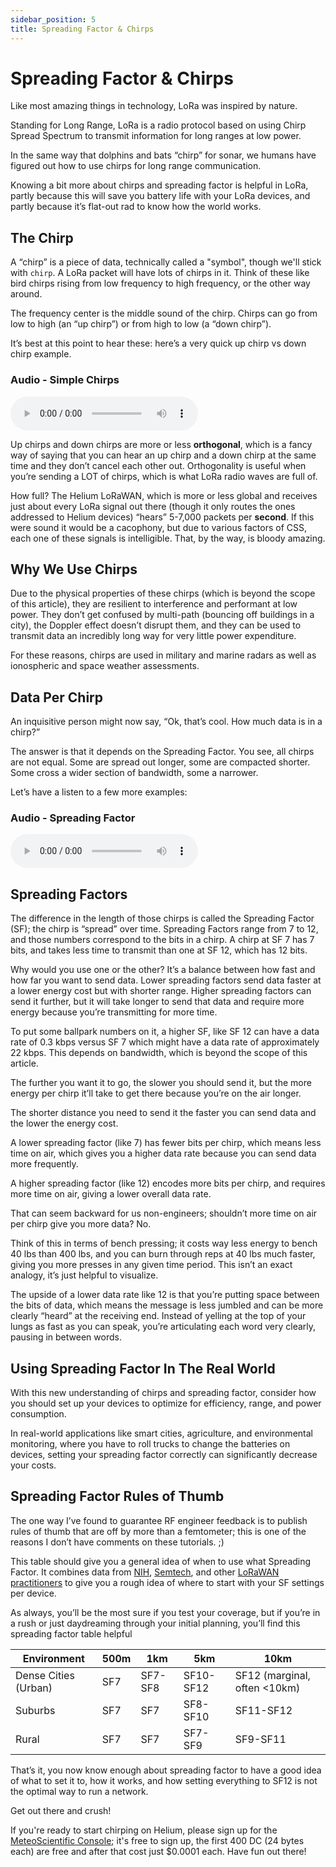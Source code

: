 ```yaml
---
sidebar_position: 5
title: Spreading Factor & Chirps
---
```


# Spreading Factor & Chirps

Like most amazing things in technology, LoRa was inspired by nature.

Standing for Long Range, LoRa is a radio protocol based on using Chirp Spread Spectrum to transmit information for long ranges at low power.

In the same way that dolphins and bats “chirp” for sonar, we humans have figured out how to use chirps for long range communication.

Knowing a bit more about chirps and spreading factor is helpful in LoRa, partly because this will save you battery life with your LoRa devices, and partly because it’s flat-out rad to know how the world works.

## The Chirp
A “chirp” is a piece of data, technically called a "symbol", though we'll stick with `chirp`. A LoRa packet will have lots of chirps in it. Think of these like bird chirps rising from low frequency to high frequency, or the other way around.

The frequency center is the middle sound of the chirp.  Chirps can go from low to high (an “up chirp”) or from high to low (a “down chirp”).

It’s best at this point to hear these: here’s a very quick up chirp vs down chirp example.
### Audio - Simple Chirps


<div className="custom-audio-player">
  <audio controls preload="metadata" style={{
    width: '100%',
    height: '50px',
    backgroundColor: '#000000',
    borderRadius: '8px',
    border: '2px solid #FA7F2A'
  }}>
    <source src="https://video.meteoscientific.com/simple-chirps.mp3" type="audio/mpeg" />
    Your browser does not support the audio element.
  </audio>
  <style jsx>{`
    .custom-audio-player audio::-webkit-media-controls-panel {
      background-color: #000000;
    }
    .custom-audio-player audio::-webkit-media-controls-play-button {
      background-color: #FA7F2A;
      border-radius: 50%;
    }
    .custom-audio-player audio::-webkit-media-controls-timeline {
      background-color: #18A7D9;
    }
    .custom-audio-player audio::-webkit-media-controls-volume-slider {
      background-color: #18A7D9;
    }
  `}</style>
</div>

Up chirps and down chirps are more or less **orthogonal**, which is a fancy way of saying that you can hear an up chirp and a down chirp at the same time and they don’t cancel each other out.  Orthogonality is useful when you’re sending a LOT of chirps, which is what LoRa radio waves are full of.   

How full?  The Helium LoRaWAN, which is more or less global and receives just about every LoRa signal out there (though it only routes the ones addressed to Helium devices) “hears” 5-7,000 packets per **second**.  If this were sound it would be a cacophony, but due to various factors of CSS, each one of these signals is intelligible.  That, by the way, is bloody amazing.

## Why We Use Chirps

Due to the physical properties of these chirps (which is beyond the scope of this article), they are resilient to interference and performant at low power.  They don’t get confused by multi-path (bouncing off buildings in a city), the Doppler effect doesn’t disrupt them, and they can be used to transmit data an incredibly long way for very little power expenditure.

For these reasons, chirps are used in military and marine radars as well as ionospheric and space weather assessments.

## Data Per Chirp

An inquisitive person might now say, “Ok, that’s cool.  How much data is in a chirp?”

The answer is that it depends on the Spreading Factor.  You see, all chirps are not equal.  Some are spread out longer, some are compacted shorter.  Some cross a wider section of bandwidth, some a narrower. 

Let’s have a listen to a few more examples: 
### Audio - Spreading Factor
<div className="custom-audio-player">
  <audio controls preload="metadata" style={{
    width: '100%',
    height: '50px',
    backgroundColor: '#000000',
    borderRadius: '8px',
    border: '2px solid #FA7F2A'
  }}>
    <source src="https://video.meteoscientific.com/spreading-factor-audio.mp3" type="audio/mpeg" />
    Your browser does not support the audio element.
  </audio>
  <style jsx>{`
    .custom-audio-player audio::-webkit-media-controls-panel {
      background-color: #000000;
    }
    .custom-audio-player audio::-webkit-media-controls-play-button {
      background-color: #FA7F2A;
      border-radius: 50%;
    }
    .custom-audio-player audio::-webkit-media-controls-timeline {
      background-color: #18A7D9;
    }
    .custom-audio-player audio::-webkit-media-controls-volume-slider {
      background-color: #18A7D9;
    }
  `}</style>
</div>

## Spreading Factors

The difference in the length of those chirps is called the Spreading Factor (SF); the chirp is “spread” over time.  Spreading Factors range from 7 to 12, and those numbers correspond to the bits in a chirp.  A chirp at SF 7 has 7 bits, and takes less time to transmit than one at SF 12, which has 12 bits. 

Why would you use one or the other?  It’s a balance between how fast and how far you want to send data.  Lower spreading factors send data faster at a lower energy cost but with shorter range.  Higher spreading factors can send it further, but it will take longer to send that data and require more energy because you’re transmitting for more time.

To put some ballpark numbers on it, a higher SF, like SF 12 can have a data rate of 0.3 kbps versus SF 7 which might have a data rate of approximately 22 kbps.  This depends on bandwidth, which is beyond the scope of this article. 

The further you want it to go, the slower you should send it, but the more energy per chirp it’ll take to get there because you’re on the air longer.

The shorter distance you need to send it the faster you can send data and the lower the energy cost. 

A lower spreading factor (like 7) has fewer bits per chirp, which means less time on air, which gives you a higher data rate because you can send data more frequently.

A higher spreading factor (like 12) encodes more bits per chirp, and requires more time on air, giving a lower overall data rate.

That can seem backward for us non-engineers; shouldn’t more time on air per chirp give you more data?  No. 

Think of this in terms of bench pressing; it costs way less energy to bench 40 lbs than 400 lbs, and you can burn through reps at 40 lbs much faster, giving you more presses in any given time period.  This isn’t an exact analogy, it’s just helpful to visualize.

The upside of a lower data rate like 12 is that you’re putting space between the bits of data, which means the message is less jumbled and can be more clearly “heard” at the receiving end.  Instead of yelling at the top of your lungs as fast as you can speak, you’re articulating each word very clearly, pausing in between words.

## Using Spreading Factor In The Real World
With this new understanding of chirps and spreading factor, consider how you should set up your devices to optimize for efficiency, range, and power consumption.

In real-world applications like smart cities, agriculture, and environmental monitoring, where you have to roll trucks to change the batteries on devices, setting your spreading factor correctly can significantly decrease your costs. 

## Spreading Factor Rules of Thumb 

The one way I’ve found to guarantee RF engineer feedback is to publish rules of thumb that are off by more than a femtometer; this is one of the reasons I don’t have comments on these tutorials.  ;)

This table should give you a general idea of when to use what Spreading Factor.  It combines data from [NIH](https://pmc.ncbi.nlm.nih.gov/articles/PMC9921199/), [Semtech](https://www.semtech.com/uploads/technology/LoRa/lora-and-lorawan.pdf), and other [LoRaWAN practitioners](https://www.minew.com/lorawan-range-overview/) to give you a rough idea of where to start with your SF settings per device.

As always, you’ll be the most sure if you test your coverage, but if you’re in a rush or just daydreaming through your initial planning, you’ll find this spreading factor table helpful


<div className="spreading-factor-table">
  <table style={{
    width: 'fit-content',
    tableLayout: 'fixed',
    borderCollapse: 'collapse',
    backgroundColor: '#FCF5F0',
    border: '2px solid #FA7F2A',
    borderRadius: '8px',
    overflow: 'hidden',
    marginTop: '20px',
    marginBottom: '20px'
  }}>
    <thead>
      <tr style={{ backgroundColor: '#FA7F2A' }}>
        <th style={{
          padding: '12px 16px',
          textAlign: 'left',
          fontWeight: 'bold',
          color: '#000000',
          borderRight: '2px solid #18A7D9'
        }}>Environment</th>
        <th style={{
          padding: '12px 16px',
          textAlign: 'center',
          fontWeight: 'bold',
          color: '#000000',
          borderRight: '2px solid #18A7D9'
        }}>500m</th>
        <th style={{
          padding: '12px 16px',
          textAlign: 'center',
          fontWeight: 'bold',
          color: '#000000',
          borderRight: '2px solid #18A7D9'
        }}>1km</th>
        <th style={{
          padding: '12px 16px',
          textAlign: 'center',
          fontWeight: 'bold',
          color: '#000000',
          borderRight: '2px solid #18A7D9'
        }}>5km</th>
        <th style={{
          padding: '12px 16px',
          textAlign: 'center',
          fontWeight: 'bold',
          color: '#000000'
        }}>10km</th>
      </tr>
    </thead>
    <tbody>
      <tr style={{ backgroundColor: '#FCF5F0' }}>
        <td style={{
          padding: '12px 16px',
          color: '#000000',
          fontWeight: '500',
          borderRight: '2px solid #18A7D9',
          borderBottom: '1px solid #18A7D9'
        }}>Dense Cities (Urban)</td>
        <td style={{
          padding: '12px 16px',
          textAlign: 'center',
          color: '#000000',
          borderRight: '2px solid #18A7D9',
          borderBottom: '1px solid #18A7D9'
        }}>SF7</td>
        <td style={{
          padding: '12px 16px',
          textAlign: 'center',
          color: '#000000',
          borderRight: '2px solid #18A7D9',
          borderBottom: '1px solid #18A7D9'
        }}>SF7-SF8</td>
        <td style={{
          padding: '12px 16px',
          textAlign: 'center',
          color: '#000000',
          borderRight: '2px solid #18A7D9',
          borderBottom: '1px solid #18A7D9'
        }}>SF10-SF12</td>
        <td style={{
          padding: '12px 16px',
          textAlign: 'center',
          color: '#000000',
          borderBottom: '1px solid #18A7D9'
        }}>SF12 (marginal, often &lt;10km)</td>
      </tr>
      <tr style={{ backgroundColor: '#FCF5F0' }}>
        <td style={{
          padding: '12px 16px',
          color: '#000000',
          fontWeight: '500',
          borderRight: '2px solid #18A7D9',
          borderBottom: '1px solid #18A7D9'
        }}>Suburbs</td>
        <td style={{
          padding: '12px 16px',
          textAlign: 'center',
          color: '#000000',
          borderRight: '2px solid #18A7D9',
          borderBottom: '1px solid #18A7D9'
        }}>SF7</td>
        <td style={{
          padding: '12px 16px',
          textAlign: 'center',
          color: '#000000',
          borderRight: '2px solid #18A7D9',
          borderBottom: '1px solid #18A7D9'
        }}>SF7</td>
        <td style={{
          padding: '12px 16px',
          textAlign: 'center',
          color: '#000000',
          borderRight: '2px solid #18A7D9',
          borderBottom: '1px solid #18A7D9'
        }}>SF8-SF10</td>
        <td style={{
          padding: '12px 16px',
          textAlign: 'center',
          color: '#000000',
          borderBottom: '1px solid #18A7D9'
        }}>SF11-SF12</td>
      </tr>
      <tr style={{ backgroundColor: '#FCF5F0' }}>
        <td style={{
          padding: '12px 16px',
          color: '#000000',
          fontWeight: '500',
          borderRight: '2px solid #18A7D9'
        }}>Rural</td>
        <td style={{
          padding: '12px 16px',
          textAlign: 'center',
          color: '#000000',
          borderRight: '2px solid #18A7D9'
        }}>SF7</td>
        <td style={{
          padding: '12px 16px',
          textAlign: 'center',
          color: '#000000',
          borderRight: '2px solid #18A7D9'
        }}>SF7</td>
        <td style={{
          padding: '12px 16px',
          textAlign: 'center',
          color: '#000000',
          borderRight: '2px solid #18A7D9'
        }}>SF7-SF9</td>
        <td style={{
          padding: '12px 16px',
          textAlign: 'center',
          color: '#000000'
        }}>SF9-SF11</td>
      </tr>
    </tbody>
  </table>
</div>

That’s it, you now know enough about spreading factor to have a good idea of what to set it to, how it works, and how setting everything to SF12 is not the optimal way to run a network.

Get out there and crush!  

If you're ready to start chirping on Helium, please sign up for the [MeteoScientific Console](https://console.meteoscientific.com/front/); it's free to sign up, the first 400 DC (24 bytes each) are free and after that cost just $0.0001 each.  Have fun out there!

<ConsoleButton />
